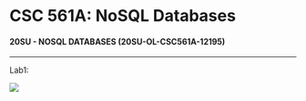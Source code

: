 # CSC 561A: NoSQL Databases

#### 20SU - NOSQL DATABASES (20SU-OL-CSC561A-12195)

---

Lab1:

<img src="https://csc570e.uis.edu/api/badges/CSC561A-420205/hcarr4/status.svg?branch=master">

